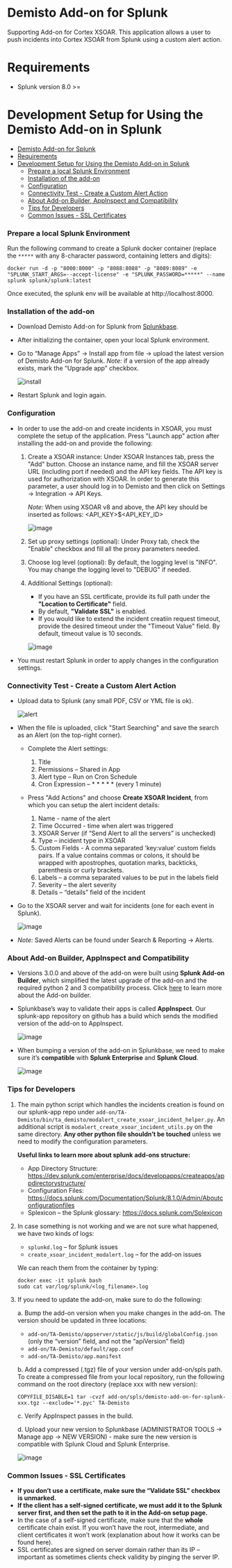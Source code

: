 # Demisto Add-on for Splunk
Supporting Add-on for Cortex XSOAR. This application allows a user to push incidents into Cortex XSOAR from Splunk using a custom alert action.


# Requirements
* Splunk version 8.0 >=

# Development Setup for Using the Demisto Add-on in Splunk

- [Demisto Add-on for Splunk](#demisto-add-on-for-splunk)
- [Requirements](#requirements)
- [Development Setup for Using the Demisto Add-on in Splunk](#development-setup-for-using-the-demisto-add-on-in-splunk)
    - [Prepare a local Splunk Environment](#prepare-a-local-splunk-environment)
    - [Installation of the add-on](#installation-of-the-add-on)
    - [Configuration](#configuration)
    - [Connectivity Test - Create a Custom Alert Action](#connectivity-test---create-a-custom-alert-action)
    - [About Add-on Builder, AppInspect and Compatibility](#about-add-on-builder-appinspect-and-compatibility)
    - [Tips for Developers](#tips-for-developers)
    - [Common Issues - SSL Certificates](#common-issues---ssl-certificates)

### Prepare a local Splunk Environment
Run the following command to create a Splunk docker container (replace the `*****` with any 8-character password, containing letters and digits):
```
docker run -d -p "8000:8000" -p "8088:8088" -p "8089:8089" -e "SPLUNK_START_ARGS=--accept-license" -e "SPLUNK_PASSWORD=*****" --name splunk splunk/splunk:latest
```
Once executed, the splunk env will be available at http://localhost:8000.

### Installation of the add-on
* Download Demisto Add-on for Splunk from [Splunkbase](https://splunkbase.splunk.com/app/3448).
* After initializing the container, open your local Splunk environment.
* Go to “Manage Apps” → Install app from file → upload the latest version of Demisto Add-on for Splunk.
  *Note:* if a version of the app already exists, mark the “Upgrade app” checkbox.
  
  ![install](https://user-images.githubusercontent.com/38749041/103541256-db406b80-4ea3-11eb-9280-279f50e447f6.gif)
* Restart Splunk and login again.


### Configuration
* In order to use the add-on and create incidents in XSOAR, you must complete the setup of the application. Press "Launch app" action after installing the add-on and provide the following:
    1) Create a XSOAR instance:
       Under XSOAR Instances tab, press the "Add" button. Choose an instance name, and fill the XSOAR server URL (including port if needed) and the API key fields. The API key is used for authorization with XSOAR. In order to generate this parameter, a user should log in to Demisto and then click on Settings → Integration → API Keys.
      
       *Note:* When using XSOAR v8 and above, the API key should be inserted as follows: <API_KEY>$<API_KEY_ID>

       ![image](https://user-images.githubusercontent.com/38749041/103541473-25c1e800-4ea4-11eb-8868-8cad571ff58c.png)
    2) Set up proxy settings (optional):
       Under Proxy tab, check the "Enable" checkbox and fill all the proxy parameters needed.
    3) Choose log level (optional):
       By default, the logging level is "INFO". You may change the logging level to "DEBUG" if needed.
    4) Additional Settings (optional):
       - If you have an SSL certificate, provide its full path under the **"Location to Certificate"** field.
       - By default, **"Validate SSL"** is enabled.
       - If you would like to extend the incident creatiin request timeout, provide the desired timeout under the "Timeout Value" field.
    By default, timeout value is 10 seconds.
       
       ![image](./images/splunk-add-on-config.png)
* You must restart Splunk in order to apply changes in the configuration settings.

       
### Connectivity Test - Create a Custom Alert Action
* Upload data to Splunk (any small PDF, CSV or YML file is ok).

  ![alert](https://user-images.githubusercontent.com/38749041/103539271-6d467500-4ea0-11eb-89f9-2a551893800f.gif)
* When the file is uploaded, click "Start Searching" and save the search as an Alert (on the top-right corner).
  * Complete the Alert settings:
      1. Title
      2. Permissions – Shared in App
      3. Alert type – Run on Cron Schedule
      4. Cron Expression – * * * * * (every 1 minute)
  
  * Press "Add Actions" and choose **Create XSOAR Incident**, from which you can setup the alert incident details:
      1. Name - name of the alert
      2. Time Occurred - time when alert was triggered
      3. XSOAR Server (if “Send Alert to all the servers” is unchecked)
      4. Type – incident type in XSOAR
      5. Custom Fields - A comma separated 'key:value' custom fields pairs. If a value contains commas or colons, it should be wrapped with apostrophes, quotation marks, backticks, parenthesis or curly brackets.
      6. Labels – a comma separated values to be put in the labels field
      7. Severity – the alert severity
      8. Details – “details” field of the incident

* Go to the XSOAR server and wait for incidents (one for each event in Splunk).

  ![image](https://user-images.githubusercontent.com/38749041/103539782-52c0cb80-4ea1-11eb-94a3-e284a97b33f3.png)

* *Note:* Saved Alerts can be found under Search & Reporting → Alerts.


### About Add-on Builder, AppInspect and Compatibility
* Versions 3.0.0 and above of the add-on were built using **Splunk Add-on Builder**, which simplified the latest upgrade of the add-on and the required python 2 and 3 compatibility process. Click [here](https://docs.splunk.com/Documentation/AddonBuilder/3.0.2/UserGuide/UseTheApp) to learn more about the Add-on builder.
* Splunkbase’s way to validate their apps is called **AppInspect**. Our splunk-app repository on github has a build which sends the modified version of the add-on to AppInspect.

  ![image](https://user-images.githubusercontent.com/38749041/103539976-a6cbb000-4ea1-11eb-8bcf-774262e91a0e.png)
* When bumping a version of the add-on in Splunkbase, we need to make sure it’s **compatible** with **Splunk Enterprise** and **Splunk Cloud**.

  ![image](https://user-images.githubusercontent.com/38749041/103540045-c06cf780-4ea1-11eb-9658-a559d744fa8b.png)


### Tips for Developers
1. The main python script which handles the incidents creation is found on our splunk-app repo under `add-on/TA-Demisto/bin/ta_demisto/modalert_create_xsoar_incident_helper.py`.
   An additional script is `modalert_create_xsoar_incident_utils.py` on the same directory. 
   **Any other python file shouldn’t be touched** unless we need to modify the configuration parameters.
   
   **Useful links to learn more about splunk add-ons structure:**
   - App Directory Structure: https://dev.splunk.com/enterprise/docs/developapps/createapps/appdirectorystructure/
   - Configuration Files: https://docs.splunk.com/Documentation/Splunk/8.1.0/Admin/Aboutconfigurationfiles
   - Splexicon – the Splunk glossary: https://docs.splunk.com/Splexicon

2. In case something is not working and we are not sure what happened, we have two kinds of logs:
   - `splunkd.log` – for Splunk issues
   - `create_xsoar_incident_modalert.log` – for the add-on issues

   We can reach them from the container by typing:
   ```
   docker exec -it splunk bash
   sudo cat var/log/splunk/<log_filename>.log
   ```

3. If you need to update the add-on, make sure to do the following:

   a. Bump the add-on version when you make changes in the add-on. The version should be updated in three locations:

      - `add-on/TA-Demisto/appserver/static/js/build/globalConfig.json` (only the “version” field, and not the “apiVersion” field)
      - `add-on/TA-Demisto/default/app.conf`
      - `add-on/TA-Demisto/app.manifest`

   b. Add a compressed (.tgz) file of your version under add-on/spls path.
      To create a compressed file from your local repository, run the following command on the root directory (replace xxx with new version):
      ```
      COPYFILE_DISABLE=1 tar -cvzf add-on/spls/demisto-add-on-for-splunk-xxx.tgz --exclude='*.pyc' TA-Demisto
      ```

   c. Verify AppInspect passes in the build.

   d. Upload your new version to Splunkbase (ADMINISTRATOR TOOLS → Manage app → NEW VERSION) - make sure the new version is compatible with Splunk Cloud and Splunk Enterprise.

      ![image](https://user-images.githubusercontent.com/38749041/103540137-ebefe200-4ea1-11eb-86e1-74d196988487.png)

### Common Issues - SSL Certificates
* **If you don’t use a certificate, make sure the “Validate SSL” checkbox is unmarked.**
* **If the client has a self-signed certificate, we must add it to the Splunk server first, and then set the path to it in the Add-on setup page.**
* In the case of a self-signed certificate, make sure that the **whole** certificate chain exist. If you won’t have the root, intermediate, and client certificates it won’t work (explanation about how it works can be found here).
* SSL certificates are signed on server domain rather than its IP – important as sometimes clients check validity by pinging the server IP.

